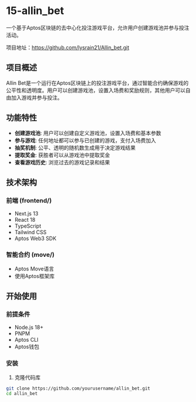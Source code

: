 # 15-allin_bet

一个基于Aptos区块链的去中心化投注游戏平台，允许用户创建游戏池并参与投注活动。

项目地址：https://github.com/lysrain21/Allin_bet.git

## 项目概述

Allin Bet是一个运行在Aptos区块链上的投注游戏平台，通过智能合约确保游戏的公平性和透明度。用户可以创建游戏池，设置入场费和奖励规则，其他用户可以自由加入游戏并参与投注。

## 功能特性

- **创建游戏池**: 用户可以创建自定义游戏池，设置入场费和基本参数
- **参与游戏**: 任何地址都可以参与已创建的游戏，支付入场费加入
- **抽奖机制**: 公平、透明的随机数生成用于决定游戏结果
- **提取奖金**: 获胜者可以从游戏池中提取奖金
- **查看游戏历史**: 浏览过去的游戏记录和结果

## 技术架构

### 前端 (frontend/)
- Next.js 13
- React 18
- TypeScript
- Tailwind CSS
- Aptos Web3 SDK

### 智能合约 (move/)
- Aptos Move语言
- 使用Aptos框架库

## 开始使用

### 前提条件
- Node.js 18+
- PNPM
- Aptos CLI
- Aptos钱包

### 安装

1. 克隆代码库
```bash
git clone https://github.com/yourusername/allin_bet.git
cd allin_bet
